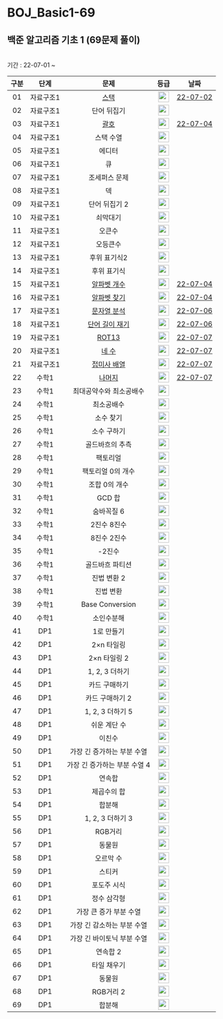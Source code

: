 # BOJ_Basic1-69

## 백준 알고리즘 기초 1 (69문제 풀이)
<br>
기간 : 22-07-01 ~ 

|구분|단계|문제|등급|날짜|
|:---:|:---:|:---:|:---:|:---:|
|01|자료구조1|[스택](https://www.acmicpc.net/problem/10828)|<img height="25px" width="25px" src="https://static.solved.ac/tier_small/7.svg"/>|[22-07-02](https://github.com/suhyeon4820/BOJ_Basic1-69/blob/main/PS/01_basic1.cpp)|
|02|자료구조1|단어 뒤집기|<img height="25px" width="25px" src="https://static.solved.ac/tier_small/5.svg"/>||
|03|자료구조1|[괄호](https://www.acmicpc.net/problem/9012)|<img height="25px" width="25px" src="https://static.solved.ac/tier_small/7.svg"/>|[22-07-04](https://github.com/suhyeon4820/BOJ_Basic1-69/blob/main/PS/03_basic1.cpp)|
|04|자료구조1|스택 수열|<img height="25px" width="25px" src="https://static.solved.ac/tier_small/8.svg"/>||
|05|자료구조1|에디터|<img height="25px" width="25px" src="https://static.solved.ac/tier_small/9.svg"/>||
|06|자료구조1|큐|<img height="25px" width="25px" src="https://static.solved.ac/tier_small/7.svg"/>||
|07|자료구조1|조세퍼스 문제|<img height="25px" width="25px" src="https://static.solved.ac/tier_small/7.svg"/>||
|08|자료구조1|덱|<img height="25px" width="25px" src="https://static.solved.ac/tier_small/7.svg"/>||
|09|자료구조1|단어 뒤집기 2|<img height="25px" width="25px" src="https://static.solved.ac/tier_small/8.svg"/>||
|10|자료구조1|쇠막대기|<img height="25px" width="25px" src="https://static.solved.ac/tier_small/8.svg"/>||
|11|자료구조1|오큰수|<img height="25px" width="25px" src="https://static.solved.ac/tier_small/12.svg"/>||
|12|자료구조1|오등큰수|<img height="25px" width="25px" src="https://static.solved.ac/tier_small/13.svg"/>||
|13|자료구조1|후위 표기식2|<img height="25px" width="25px" src="https://static.solved.ac/tier_small/8.svg"/>||
|14|자료구조1|후위 표기식|<img height="25px" width="25px" src="https://static.solved.ac/tier_small/13.svg"/>||
|15|자료구조1|[알파벳 개수](https://www.acmicpc.net/problem/10808)|<img height="25px" width="25px" src="https://static.solved.ac/tier_small/4.svg"/>|[22-07-04](https://github.com/suhyeon4820/BOJ_Basic1-69/blob/main/PS/15_basic1.cpp)|
|16|자료구조1|[알파벳 찾기](https://www.acmicpc.net/problem/10809)|<img height="25px" width="25px" src="https://static.solved.ac/tier_small/4.svg"/>|[22-07-04](https://github.com/suhyeon4820/BOJ_Basic1-69/blob/main/PS/16_basic1.cpp)|
|17|자료구조1|[문자열 분석](https://www.acmicpc.net/problem/10820)|<img height="25px" width="25px" src="https://static.solved.ac/tier_small/4.svg"/>|[22-07-06](https://github.com/suhyeon4820/BOJ_Basic1-69/blob/main/PS/17_basic1.cpp)|
|18|자료구조1|[단어 길이 재기](https://www.acmicpc.net/problem/2743)|<img height="25px" width="25px" src="https://static.solved.ac/tier_small/4.svg"/>|[22-07-06](https://github.com/suhyeon4820/BOJ_Basic1-69/blob/main/PS/18_basic1.cpp)|
|19|자료구조1|[ROT13](https://www.acmicpc.net/problem/11655)|<img height="25px" width="25px" src="https://static.solved.ac/tier_small/5.svg"/>|[22-07-07](https://github.com/suhyeon4820/BOJ_Basic1-69/blob/main/PS/19_basic1.cpp)|
|20|자료구조1|[네 수](https://www.acmicpc.net/problem/10824)|<img height="25px" width="25px" src="https://static.solved.ac/tier_small/3.svg"/>|[22-07-07](https://github.com/suhyeon4820/BOJ_Basic1-69/blob/main/PS/20_basic1.cpp)|
|21|자료구조1|[접미사 배열](https://www.acmicpc.net/problem/11656)|<img height="25px" width="25px" src="https://static.solved.ac/tier_small/7.svg"/>|[22-07-07](https://github.com/suhyeon4820/BOJ_Basic1-69/blob/main/PS/21_basic1.cpp)|
|22|수학1|[나머지](https://www.acmicpc.net/problem/10430)|<img height="25px" width="25px" src="https://static.solved.ac/tier_small/1.svg"/>|[22-07-07](https://github.com/suhyeon4820/BOJ_Basic1-69/blob/main/PS/22_basic1.cpp)|
|23|수학1|최대공약수와 최소공배수|<img height="25px" width="25px" src="https://static.solved.ac/tier_small/6.svg"/>||
|24|수학1|최소공배수|<img height="25px" width="25px" src="https://static.solved.ac/tier_small/6.svg"/>||
|25|수학1|소수 찾기|<img height="25px" width="25px" src="https://static.solved.ac/tier_small/7.svg"/>||
|26|수학1|소수 구하기|<img height="25px" width="25px" src="https://static.solved.ac/tier_small/8.svg"/>||
|27|수학1|골드바흐의 추측|<img height="25px" width="25px" src="https://static.solved.ac/tier_small/10.svg"/>||
|28|수학1|팩토리얼|<img height="25px" width="25px" src="https://static.solved.ac/tier_small/3.svg"/>||
|29|수학1|팩토리얼 0의 개수|<img height="25px" width="25px" src="https://static.solved.ac/tier_small/7.svg"/>||
|30|수학1|조합 0의 개수|<img height="25px" width="25px" src="https://static.solved.ac/tier_small/9.svg"/>||
|31|수학1|GCD 합|<img height="25px" width="25px" src="https://static.solved.ac/tier_small/8.svg"/>||
|32|수학1|숨바꼭질 6|<img height="25px" width="25px" src="https://static.solved.ac/tier_small/9.svg"/>||
|33|수학1|2진수 8진수|<img height="25px" width="25px" src="https://static.solved.ac/tier_small/4.svg"/>||
|34|수학1|8진수 2진수|<img height="25px" width="25px" src="https://static.solved.ac/tier_small/3.svg"/>||
|35|수학1|-2진수|<img height="25px" width="25px" src="https://static.solved.ac/tier_small/7.svg"/>||
|36|수학1|골드바흐 파티션|<img height="25px" width="25px" src="https://static.solved.ac/tier_small/9.svg"/>||
|37|수학1|진법 변환 2|<img height="25px" width="25px" src="https://static.solved.ac/tier_small/5.svg"/>||
|38|수학1|진법 변환|<img height="25px" width="25px" src="https://static.solved.ac/tier_small/4.svg"/>||
|39|수학1|Base Conversion|<img height="25px" width="25px" src="https://static.solved.ac/tier_small/6.svg"/>||
|40|수학1|소인수분해|<img height="25px" width="25px" src="https://static.solved.ac/tier_small/6.svg"/>||
|41|DP1|1로 만들기|<img height="25px" width="25px" src="https://static.solved.ac/tier_small/8.svg"/>||
|42|DP1|2×n 타일링|<img height="25px" width="25px" src="https://static.solved.ac/tier_small/8.svg"/>||
|43|DP1|2×n 타일링 2|<img height="25px" width="25px" src="https://static.solved.ac/tier_small/8.svg"/>||
|44|DP1|1, 2, 3 더하기|<img height="25px" width="25px" src="https://static.solved.ac/tier_small/8.svg"/>||
|45|DP1|카드 구매하기|<img height="25px" width="25px" src="https://static.solved.ac/tier_small/10.svg"/>||
|46|DP1|카드 구매하기 2|<img height="25px" width="25px" src="https://static.solved.ac/tier_small/10.svg"/>||
|47|DP1|1, 2, 3 더하기 5|<img height="25px" width="25px" src="https://static.solved.ac/tier_small/9.svg"/>||
|48|DP1|쉬운 계단 수|<img height="25px" width="25px" src="https://static.solved.ac/tier_small/10.svg"/>||
|49|DP1|이친수|<img height="25px" width="25px" src="https://static.solved.ac/tier_small/8.svg"/>||
|50|DP1|가장 긴 증가하는 부분 수열|<img height="25px" width="25px" src="https://static.solved.ac/tier_small/9.svg"/>||
|51|DP1|가장 긴 증가하는 부분 수열 4|<img height="25px" width="25px" src="https://static.solved.ac/tier_small/12.svg"/>||
|52|DP1|연속합|<img height="25px" width="25px" src="https://static.solved.ac/tier_small/9.svg"/>||
|53|DP1|제곱수의 합|<img height="25px" width="25px" src="https://static.solved.ac/tier_small/8.svg"/>||
|54|DP1|합분해|<img height="25px" width="25px" src="https://static.solved.ac/tier_small/11.svg"/>||
|55|DP1|1, 2, 3 더하기 3|<img height="25px" width="25px" src="https://static.solved.ac/tier_small/9.svg"/>||
|56|DP1|RGB거리|<img height="25px" width="25px" src="https://static.solved.ac/tier_small/10.svg"/>||
|57|DP1|동물원|<img height="25px" width="25px" src="https://static.solved.ac/tier_small/10.svg"/>||
|58|DP1|오르막 수|<img height="25px" width="25px" src="https://static.solved.ac/tier_small/10.svg"/>||
|59|DP1|스티커|<img height="25px" width="25px" src="https://static.solved.ac/tier_small/10.svg"/>||
|60|DP1|포도주 시식|<img height="25px" width="25px" src="https://static.solved.ac/tier_small/10.svg"/>||
|61|DP1|정수 삼각형|<img height="25px" width="25px" src="https://static.solved.ac/tier_small/10.svg"/>||
|62|DP1|가장 큰 증가 부분 수열|<img height="25px" width="25px" src="https://static.solved.ac/tier_small/9.svg"/>||
|63|DP1|가장 긴 감소하는 부분 수열|<img height="25px" width="25px" src="https://static.solved.ac/tier_small/9.svg"/>||
|64|DP1|가장 긴 바이토닉 부분 수열|<img height="25px" width="25px" src="https://static.solved.ac/tier_small/13.svg"/>||
|65|DP1|연속합 2|<img height="25px" width="25px" src="https://static.solved.ac/tier_small/11.svg"/>||
|66|DP1|타일 채우기|<img height="25px" width="25px" src="https://static.solved.ac/tier_small/11.svg"/>||
|67|DP1|동물원|<img height="25px" width="25px" src="https://static.solved.ac/tier_small/10.svg"/>||
|68|DP1|RGB거리 2|<img height="25px" width="25px" src="https://static.solved.ac/tier_small/12.svg"/>||
|69|DP1|합분해|<img height="25px" width="25px" src="https://static.solved.ac/tier_small/11.svg"/>||

